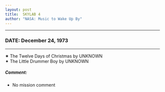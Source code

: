 ```yaml
---
layout: post
title:  SKYLAB 4
author: "NASA: Music to Wake Up By"
---
```


----
### DATE: December 24, 1973
----
✷ The Twelve Days of Christmas by UNKNOWN  &nbsp;<br />✦ The Little Drummer Boy by UNKNOWN

##### Comment:
* No mission comment
